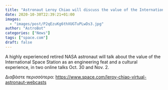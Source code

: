 ```yaml
---
title: "Astronaut Leroy Chiao will discuss the value of the International Space Station in two online talks"
date: 2020-10-30T22:39:21+01:00
images:
  - "images/post/P2qEzuKg6thXUGTuPLwDs3.jpg"
author: "AstroBot"
categories: ["News"]
tags: ["space.com"]
draft: false
---
```


A highly experienced retired NASA astronaut will talk about the value of the International Space Station as an engineering feat and a cultural experience, in two online talks Oct. 30 and Nov. 2. 

Διαβάστε περισσότερα: https://www.space.com/leroy-chiao-virtual-astronaut-webcasts

